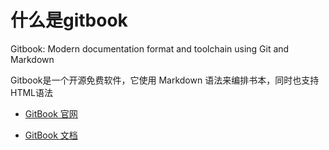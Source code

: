 # 什么是gitbook

Gitbook: Modern documentation format and toolchain using Git and Markdown

Gitbook是一个开源免费软件，它使用 Markdown 语法来编排书本，同时也支持HTML语法

* [GitBook 官网](https://www.gitbook.com)

* [GitBook 文档](https://github.com/GitbookIO/gitbook)
